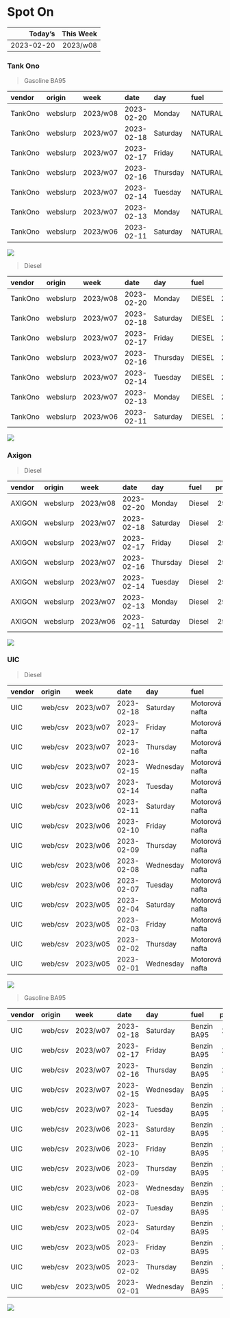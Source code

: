 Spot On
================

|    Today’s | This Week |
|-----------:|----------:|
| 2023-02-20 |  2023/w08 |

### Tank Ono

> Gasoline BA95

| vendor  | origin   | week     | date       | day      | fuel      | price | PriceVAT |
|:--------|:---------|:---------|:-----------|:---------|:----------|------:|---------:|
| TankOno | webslurp | 2023/w08 | 2023-02-20 | Monday   | NATURAL95 | 30.17 |     36.5 |
| TankOno | webslurp | 2023/w07 | 2023-02-18 | Saturday | NATURAL95 | 30.17 |     36.5 |
| TankOno | webslurp | 2023/w07 | 2023-02-17 | Friday   | NATURAL95 | 29.67 |     35.9 |
| TankOno | webslurp | 2023/w07 | 2023-02-16 | Thursday | NATURAL95 | 29.67 |     35.9 |
| TankOno | webslurp | 2023/w07 | 2023-02-14 | Tuesday  | NATURAL95 | 29.67 |     35.9 |
| TankOno | webslurp | 2023/w07 | 2023-02-13 | Monday   | NATURAL95 | 29.67 |     35.9 |
| TankOno | webslurp | 2023/w06 | 2023-02-11 | Saturday | NATURAL95 | 29.67 |     35.9 |

<img src="SpotOn_files/figure-gfm/tono-ba95-1.png" style="display: block; margin: auto auto auto 0;" />

> Diesel

| vendor  | origin   | week     | date       | day      | fuel   | price | PriceVAT |
|:--------|:---------|:---------|:-----------|:---------|:-------|------:|---------:|
| TankOno | webslurp | 2023/w08 | 2023-02-20 | Monday   | DIESEL | 28.02 |     33.9 |
| TankOno | webslurp | 2023/w07 | 2023-02-18 | Saturday | DIESEL | 28.02 |     33.9 |
| TankOno | webslurp | 2023/w07 | 2023-02-17 | Friday   | DIESEL | 28.02 |     33.9 |
| TankOno | webslurp | 2023/w07 | 2023-02-16 | Thursday | DIESEL | 28.02 |     33.9 |
| TankOno | webslurp | 2023/w07 | 2023-02-14 | Tuesday  | DIESEL | 28.02 |     33.9 |
| TankOno | webslurp | 2023/w07 | 2023-02-13 | Monday   | DIESEL | 28.02 |     33.9 |
| TankOno | webslurp | 2023/w06 | 2023-02-11 | Saturday | DIESEL | 28.02 |     33.9 |

<img src="SpotOn_files/figure-gfm/tono-diesel-1.png" style="display: block; margin: auto auto auto 0;" />

### Axigon

> Diesel

| vendor | origin   | week     | date       | day      | fuel   | price | PriceVAT |
|:-------|:---------|:---------|:-----------|:---------|:-------|------:|---------:|
| AXIGON | webslurp | 2023/w08 | 2023-02-20 | Monday   | Diesel |  29.2 |     35.4 |
| AXIGON | webslurp | 2023/w07 | 2023-02-18 | Saturday | Diesel |  29.2 |     35.4 |
| AXIGON | webslurp | 2023/w07 | 2023-02-17 | Friday   | Diesel |  29.2 |     35.4 |
| AXIGON | webslurp | 2023/w07 | 2023-02-16 | Thursday | Diesel |  29.2 |     35.4 |
| AXIGON | webslurp | 2023/w07 | 2023-02-14 | Tuesday  | Diesel |  29.2 |     35.4 |
| AXIGON | webslurp | 2023/w07 | 2023-02-13 | Monday   | Diesel |  29.7 |     36.0 |
| AXIGON | webslurp | 2023/w06 | 2023-02-11 | Saturday | Diesel |  29.7 |     36.0 |

<img src="SpotOn_files/figure-gfm/axigon-diesel-1.png" style="display: block; margin: auto auto auto 0;" />

### UIC

> Diesel

| vendor | origin  | week     | date       | day       | fuel           | price | priceVAT |
|:-------|:--------|:---------|:-----------|:----------|:---------------|------:|---------:|
| UIC    | web/csv | 2023/w07 | 2023-02-18 | Saturday  | Motorová nafta |  27.3 |     33.0 |
| UIC    | web/csv | 2023/w07 | 2023-02-17 | Friday    | Motorová nafta |  27.2 |     32.9 |
| UIC    | web/csv | 2023/w07 | 2023-02-16 | Thursday  | Motorová nafta |  27.5 |     33.3 |
| UIC    | web/csv | 2023/w07 | 2023-02-15 | Wednesday | Motorová nafta |  27.6 |     33.4 |
| UIC    | web/csv | 2023/w07 | 2023-02-14 | Tuesday   | Motorová nafta |  27.7 |     33.5 |
| UIC    | web/csv | 2023/w06 | 2023-02-11 | Saturday  | Motorová nafta |  27.5 |     33.3 |
| UIC    | web/csv | 2023/w06 | 2023-02-10 | Friday    | Motorová nafta |  27.6 |     33.4 |
| UIC    | web/csv | 2023/w06 | 2023-02-09 | Thursday  | Motorová nafta |  27.7 |     33.5 |
| UIC    | web/csv | 2023/w06 | 2023-02-08 | Wednesday | Motorová nafta |  27.7 |     33.5 |
| UIC    | web/csv | 2023/w06 | 2023-02-07 | Tuesday   | Motorová nafta |  27.3 |     33.0 |
| UIC    | web/csv | 2023/w05 | 2023-02-04 | Saturday  | Motorová nafta |  27.6 |     33.4 |
| UIC    | web/csv | 2023/w05 | 2023-02-03 | Friday    | Motorová nafta |  27.8 |     33.6 |
| UIC    | web/csv | 2023/w05 | 2023-02-02 | Thursday  | Motorová nafta |  28.3 |     34.2 |
| UIC    | web/csv | 2023/w05 | 2023-02-01 | Wednesday | Motorová nafta |  28.7 |     34.7 |

<img src="SpotOn_files/figure-gfm/uic-diesel-1.png" style="display: block; margin: auto auto auto 0;" />

> Gasoline BA95

| vendor | origin  | week     | date       | day       | fuel        | price | priceVAT |
|:-------|:--------|:---------|:-----------|:----------|:------------|------:|---------:|
| UIC    | web/csv | 2023/w07 | 2023-02-18 | Saturday  | Benzin BA95 |  29.7 |     35.9 |
| UIC    | web/csv | 2023/w07 | 2023-02-17 | Friday    | Benzin BA95 |  29.7 |     35.9 |
| UIC    | web/csv | 2023/w07 | 2023-02-16 | Thursday  | Benzin BA95 |  29.7 |     35.9 |
| UIC    | web/csv | 2023/w07 | 2023-02-15 | Wednesday | Benzin BA95 |  30.1 |     36.4 |
| UIC    | web/csv | 2023/w07 | 2023-02-14 | Tuesday   | Benzin BA95 |  30.0 |     36.3 |
| UIC    | web/csv | 2023/w06 | 2023-02-11 | Saturday  | Benzin BA95 |  29.7 |     35.9 |
| UIC    | web/csv | 2023/w06 | 2023-02-10 | Friday    | Benzin BA95 |  29.8 |     36.1 |
| UIC    | web/csv | 2023/w06 | 2023-02-09 | Thursday  | Benzin BA95 |  29.8 |     36.1 |
| UIC    | web/csv | 2023/w06 | 2023-02-08 | Wednesday | Benzin BA95 |  29.7 |     35.9 |
| UIC    | web/csv | 2023/w06 | 2023-02-07 | Tuesday   | Benzin BA95 |  29.5 |     35.7 |
| UIC    | web/csv | 2023/w05 | 2023-02-04 | Saturday  | Benzin BA95 |  29.6 |     35.8 |
| UIC    | web/csv | 2023/w05 | 2023-02-03 | Friday    | Benzin BA95 |  30.0 |     36.3 |
| UIC    | web/csv | 2023/w05 | 2023-02-02 | Thursday  | Benzin BA95 |  30.5 |     36.9 |
| UIC    | web/csv | 2023/w05 | 2023-02-01 | Wednesday | Benzin BA95 |  30.7 |     37.1 |

<img src="SpotOn_files/figure-gfm/uic-ba95-1.png" style="display: block; margin: auto auto auto 0;" />
